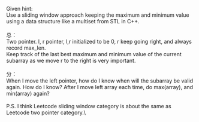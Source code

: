 Given hint:\
Use a sliding window approach keeping the maximum and minimum value using a data structure like a multiset from STL in C++.\
\
总：\
Two pointer. l, r pointer, l,r initialized to be 0, r keep going right, and always record max_len. \
Keep track of the last best maximum and minimum value of the current subarray as we move r to the right is very important.\
\
分：\
When I move the left pointer, how do I know when will the subarray be valid again. How do I know? After I move left array each time, do max(array), and min(array) again?\
\
P.S. I think Leetcode sliding window category is about the same as Leetcode two pointer category.\

